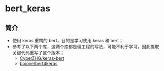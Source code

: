 bert_keras
===

简介
---
- 使用 keras 重构的 bert，目的是学习使用 keras 和 bert；
- 参考了以下两个库，这两个库都是偏工程的写法，可能不利于学习，因此提取关键代码重写了这个版本；
	- [CyberZHG/keras-bert](https://github.com/CyberZHG/keras-bert)
	- [bojone/bert4keras](https://github.com/bojone/bert4keras)
